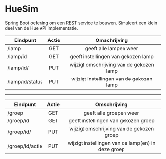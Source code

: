 # HueSim

Spring Boot oefening om een REST service te bouwen.
Simuleert een klein deel van de Hue API implementatie.

| Eindpunt | Actie | Omschrijving  |
| ---------|:-----:|:-------------:|
| /lamp | GET | geeft alle lampen weer |
| /lamp/id | GET | geeft instellingen van gekozen lamp |
| /lamp/id/ | PUT |  wijzigt omschrijving van de gekozen lamp |
| /lamp/id/status | PUT |  wijzigt instellingen van de gekozen lamp |
---  
| Eindpunt | Actie | Omschrijving  |
| ---------|:-----:|:-------------:|
| /groep | GET | geeft alle groepen weer |
| /groep/id | GET | geeft instellingen van gekozen groep |
| /groep/id/ | PUT |  wijzigt omschrijving van de gekozen groep |
| /groep/id/actie | PUT |  wijzigt instellingen van de lamp(en) in deze groep |
